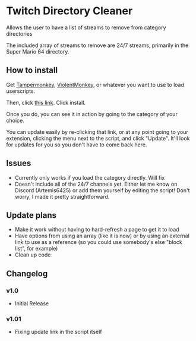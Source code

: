 # Twitch Directory Cleaner
Allows the user to have a list of streams to remove from category directories

The included array of streams to remove are 24/7 streams, primarily in the Super Mario 64 directory.


## How to install

Get [Tampermonkey](https://www.tampermonkey.net/), [ViolentMonkey](https://violentmonkey.github.io/), or whatever you want to use to load userscripts.

Then, click [this link](https://raw.githubusercontent.com/Artemis6425/Twitch-Directory-Cleaner/refs/heads/main/twitch-directory-cleaner.user.js). Click install.

Once you do, you can see it in action by going to the category of your choice.

You can update easily by re-clicking that link, or at any point going to your extension, clicking the menu next to the script, and click "Update". It'll look for updates for you so you don't have to come back here.


## Issues

- Currently only works if you load the category directly. Will fix
- Doesn't include all of the 24/7 channels yet. Either let me know on Discord (Artemis6425) or add them yourself by editing the script! Don't worry, I made it pretty straightforward.


## Update plans

- Make it work without having to hard-refresh a page to get it to load
- Have options from using an array (like it is now) or by using an external link to use as a reference (so you could use somebody's else "block list", for example)
- Clean up code


## Changelog

### v1.0

- Initial Release

### v1.01

- Fixing update link in the script itself